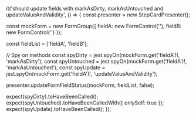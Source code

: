 it('should update fields with markAsDirty, markAsUntouched and updateValueAndValidity', () => {
  const presenter = new StepCardPresenter();

  const mockForm = new FormGroup({
    fieldA: new FormControl(''),
    fieldB: new FormControl('')
  });

  const fieldList = ['fieldA', 'fieldB'];

  // Spy on methods
  const spyDirty = jest.spyOn(mockForm.get('fieldA')!, 'markAsDirty');
  const spyUntouched = jest.spyOn(mockForm.get('fieldA')!, 'markAsUntouched');
  const spyUpdate = jest.spyOn(mockForm.get('fieldA')!, 'updateValueAndValidity');

  presenter.updateFormFieldStatus(mockForm, fieldList, false);

  expect(spyDirty).toHaveBeenCalled();
  expect(spyUntouched).toHaveBeenCalledWith({ onlySelf: true });
  expect(spyUpdate).toHaveBeenCalled();
});